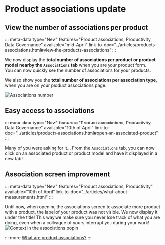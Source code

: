 # Product associations update


## View the number of associations per product
::: meta-data type="New" features="Product associations, Productivity, Data Governance" available="mid-April" link-to-doc="../articles/products-associations.html#view-the-products-associations"
:::

We now display the **total number of associations per product or product model nearby the `Associations` tab** when you are your product form.    
You can now quickly see the number of associations for your products.

We also show you the **total number of associations per association type**, when you are on your product associations page.

![Associations number](../img/associations-number.png)

## Easy access to associations
::: meta-data type="New" features="Product associations, Productivity, Data Governance" available="10th of April" link-to-doc="../articles/products-associations.html#open-an-associated-product"
:::

Many of you were asking for it... From the `Associations` tab, you can now click on an associated product or product model and have it displayed in a new tab!

## Association screen improvement
::: meta-data type="New" features="Product associations, Productivity" available="10th of April" link-to-doc="../articles/what-about-measurements.html"
:::

Until now, when opening the associations screen to associate more product with a product, the label of your product was not visible. We now display it under the title! This way we make sure you never lose track of what you are doing, even when a colleague of yours interrupt you during your work!
![Context in the associations popin](../img/context-in-associations-popin.png)

::: more
[What are product associations?](../articles/products-associations.html)
:::
